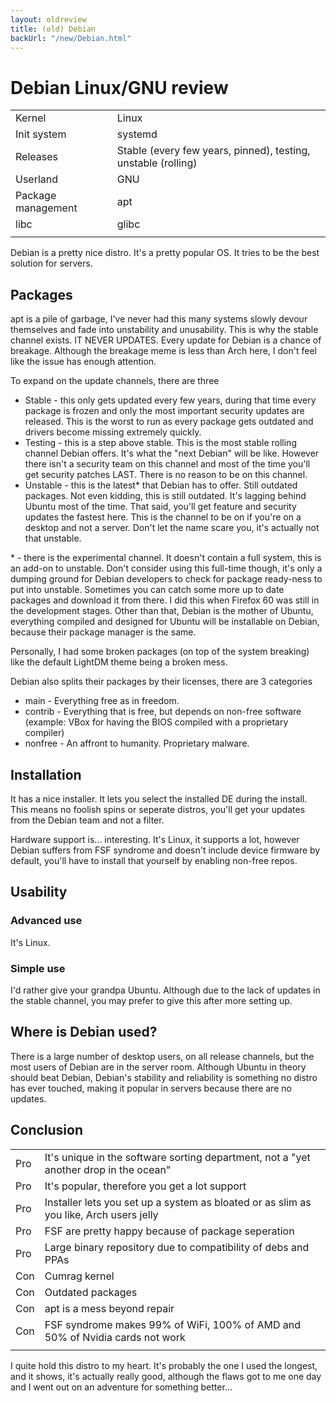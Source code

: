 ```yaml
---
layout: oldreview
title: (old) Debian
backUrl: "/new/Debian.html"
---
```


# Debian Linux/GNU review

| | |
| - | - |
| Kernel |	Linux |
| Init system | systemd |
| Releases |	Stable (every few years, pinned), testing, unstable (rolling) |
| Userland |	GNU |
| Package management | apt |
| libc |	glibc |
| | |

Debian is a pretty nice distro. It's a pretty popular OS. It tries to be the best solution for servers.

## Packages

apt is a pile of garbage, I've never had this many systems slowly devour themselves and fade into unstability and unusability. This is why the stable channel exists. IT NEVER UPDATES. Every update for Debian is a chance of breakage. Although the breakage meme is less than Arch here, I don't feel like the issue has enough attention.

To expand on the update channels, there are three

- Stable - this only gets updated every few years, during that time every package is frozen and only the most important security updates are released. This is the worst to run as every package gets outdated and drivers become missing extremely quickly.
- Testing - this is a step above stable. This is the most stable rolling channel Debian offers. It's what the "next Debian" will be like. However there isn't a security team on this channel and most of the time you'll get security patches LAST. There is no reason to be on this channel.
- Unstable - this is the latest* that Debian has to offer. Still outdated packages. Not even kidding, this is still outdated. It's lagging behind Ubuntu most of the time. That said, you'll get feature and security updates the fastest here. This is the channel to be on if you're on a desktop and not a server. Don't let the name scare you, it's actually not that unstable.

\* - there is the experimental channel. It doesn't contain a full system, this is an add-on to unstable. Don't consider using this full-time though, it's only a dumping ground for Debian developers to check for package ready-ness to put into unstable. Sometimes you can catch some more up to date packages and download it from there. I did this when Firefox 60 was still in the development stages.
Other than that, Debian is the mother of Ubuntu, everything compiled and designed for Ubuntu will be installable on Debian, because their package manager is the same.

Personally, I had some broken packages (on top of the system breaking) like the default LightDM theme being a broken mess.

Debian also splits their packages by their licenses, there are 3 categories

- main - Everything free as in freedom.
- contrib - Everything that is free, but depends on non-free software (example: VBox for having the BIOS compiled with a proprietary compiler)
- nonfree - An affront to humanity. Proprietary malware.

## Installation

It has a nice installer. It lets you select the installed DE during the install. This means no foolish spins or seperate distros, you'll get your updates from the Debian team and not a filter.

Hardware support is... interesting. It's Linux, it supports a lot, however Debian suffers from FSF syndrome and doesn't include device firmware by default, you'll have to install that yourself by enabling non-free repos.

## Usability

### Advanced use

It's Linux.

### Simple use

I'd rather give your grandpa Ubuntu. Although due to the lack of updates in the stable channel, you may prefer to give this after more setting up.

## Where is Debian used?

There is a large number of desktop users, on all release channels, but the most users of Debian are in the server room. Although Ubuntu in theory should beat Debian, Debian's stability and reliability is something no distro has ever touched, making it popular in servers because there are no updates.

## Conclusion

| | |
| - | - |
| Pro | It's unique in the software sorting department, not a "yet another drop in the ocean"
| Pro | It's popular, therefore you get a lot support
| Pro | Installer lets you set up a system as bloated or as slim as you like, Arch users jelly
| Pro | FSF are pretty happy because of package seperation
| Pro | Large binary repository due to compatibility of debs and PPAs
| Con | Cumrag kernel
| Con | Outdated packages
| Con | apt is a mess beyond repair
| Con | FSF syndrome makes 99% of WiFi, 100% of AMD and 50% of Nvidia cards not work
| | |

I quite hold this distro to my heart. It's probably the one I used the longest, and it shows, it's actually really good, although the flaws got to me one day and I went out on an adventure for something better...
